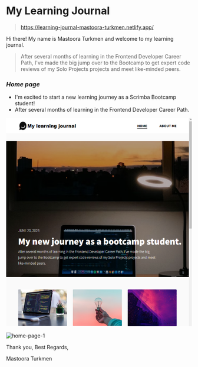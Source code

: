 # My Learning Journal

> https://learning-journal-mastoora-turkmen.netlify.app/

Hi there! My name is Mastoora Turkmen and welcome to my learning journal.

> After several months of learning in the Frontend Developer Career Path, I've made the big jump over to the Bootcamp to get expert code reviews of my Solo Projects projects and meet like-minded peers.

### **_Home page_**

- I'm excited to start a new learning journey as a Scrimba Bootcamp student!
- After several months of learning in the Frontend Developer Career Path.

![home-page-0](./Images/home-page0.png)

![home-page-1](home-page1.png)

Thank you,
Best Regards,

Mastoora Turkmen
